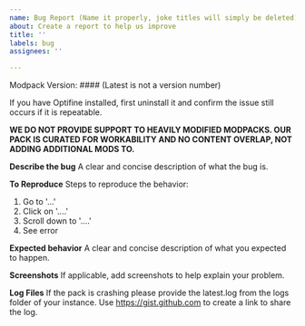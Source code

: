 ```yaml
---
name: Bug Report (Name it properly, joke titles will simply be deleted)
about: Create a report to help us improve
title: ''
labels: bug
assignees: ''

---
```


Modpack Version: #### (Latest is not a version number)

If you have Optifine installed, first uninstall it and confirm the issue still occurs if it is repeatable.

**WE DO NOT PROVIDE SUPPORT TO HEAVILY MODIFIED MODPACKS. OUR PACK IS CURATED FOR WORKABILITY AND NO CONTENT OVERLAP, NOT ADDING ADDITIONAL MODS TO.**

**Describe the bug**
A clear and concise description of what the bug is.

**To Reproduce**
Steps to reproduce the behavior:
1. Go to '...'
2. Click on '....'
3. Scroll down to '....'
4. See error

**Expected behavior**
A clear and concise description of what you expected to happen.

**Screenshots**
If applicable, add screenshots to help explain your problem.

**Log Files**
If the pack is crashing please provide the latest.log from the logs folder of your instance. Use https://gist.github.com to create a link to share the log.
